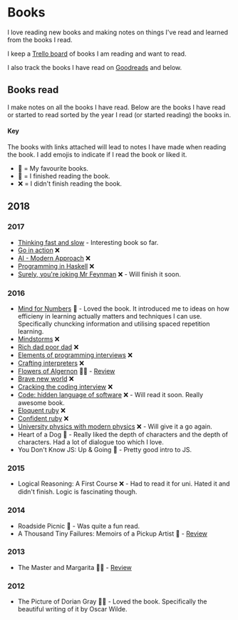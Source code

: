 # Books
I love reading new books and making notes on things I've read and learned from the books I read.

I keep a [Trello board](https://trello.com/b/MOrnm2aN) of books I am reading and want to read.

I also track the books I have read on [Goodreads](https://www.goodreads.com/review/list/15768482?shelf=read) and below.

## Books read
I make notes on all the books I have read. Below are the books I have read or started to read sorted by the year I read (or started reading) the books in.

#### Key
The books with links attached will lead to notes I have made when reading the book. I add emojis to indicate if I read the book or liked it.
- 🌟 = My favourite books.
- 📕 = I finished reading the book.
- ❌ = I didn't finish reading the book.

## 2018

### 2017
- [Thinking fast and slow](thinking-fast-and-slow.md) - Interesting book so far.
- [Go in action](go-in-action.md) ❌
- [AI - Modern Approach](ai-modern-approach.md) ❌
- [Programming in Haskell](programming-in-haskell.md) ❌
- [Surely, you're joking Mr Feynman](surely-you-are-joking-mr-feynman.md) ❌ - Will finish it soon.

### 2016
- [Mind for Numbers](mind-for-numbers.md) 📕 - Loved the book. It introduced me to ideas on how efficieny in learning actually matters and techniques I can use. Specifically chuncking information and utilising spaced repetition learning.
- [Mindstorms](mindstorms.md) ❌
- [Rich dad poor dad](rich-dad-poor-dad.md) ❌
- [Elements of programming interviews](elements-of-programming-interviews.md) ❌
- [Crafting interpreters](crafting-interpreters.md) ❌
- [Flowers of Algernon](flowers-for-algernon.md) 📕🌟 - [Review](https://www.goodreads.com/review/show/782624446)
- [Brave new world](brave-new-world.md) ❌
- [Cracking the coding interview](cracking-the-coding-interview.md) ❌
- [Code: hidden language of software](code-the-hidden-language.md) ❌ - Will read it soon. Really awesome book.
- [Eloquent ruby](eloquent-ruby.md) ❌
- [Confident ruby](confident-ruby.md) ❌
- [University physics with modern physics](university-physics-with-modern-physics.md) ❌ - Will give it a go again.
- Heart of a Dog 📕 - Really liked the depth of characters and the depth of characters. Had a lot of dialogue too which I love.
- You Don't Know JS: Up & Going 📕 - Pretty good intro to JS.

### 2015
- Logical Reasoning: A First Course ❌ - Had to read it for uni. Hated it and didn't finish. Logic is fascinating though.

### 2014
- Roadside Picnic 📕 - Was quite a fun read.
- A Thousand Tiny Failures: Memoirs of a Pickup Artist 📕 - [Review](https://www.goodreads.com/review/show/919954441)

### 2013
- The Master and Margarita 📕🌟 - [Review](https://www.goodreads.com/review/show/583056473)

### 2012
- The Picture of Dorian Gray 📕🌟 - Loved the book. Specifically the beautiful writing of it by Oscar Wilde.
